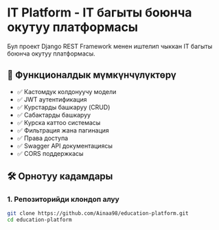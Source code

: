 # IT Platform - IT багыты боюнча окутуу платформасы

Бул проект Django REST Framework менен иштелип чыккан IT багыты боюнча окутуу платформасы.

## 🚀 Функционалдык мүмкүнчүлүктөрү

- ✅ Кастомдук колдонуучу модели
- ✅ JWT аутентификация
- ✅ Курстарды башкаруу (CRUD)
- ✅ Сабактарды башкаруу
- ✅ Курска каттоо системасы
- ✅ Фильтрация жана пагинация
- ✅ Права доступа
- ✅ Swagger API документациясы
- ✅ CORS поддержкасы

## 🛠️ Орнотуу кадамдары

### 1. Репозиторийди клондоп алуу
```bash
git clone https://github.com/Ainaa98/education-platform.git
cd education-platform